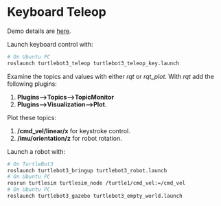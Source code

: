 # Keyboard Teleop

Demo details are [here](http://turtlebot3.robotis.com/en/latest/bringup.html).

Launch keyboard control with: 
```bash
# On Ubuntu PC
roslaunch turtlebot3_teleop turtlebot3_teleop_key.launch
```

Examine the topics and values with either *rqt* or *rqt_plot*.
With *rqt* add the following plugins:
   1) **Plugins-->Topics-->TopicMonitor** 
   2) **Plugins-->Visualization-->Plot**. 


Plot these topics:
 1) **/cmd_vel/linear/x** for keystroke control.
 2) **/imu/orientation/z** for robot rotation.
 
 Launch a robot with:
```bash
# On TurtleBot3
roslaunch turtlebot3_bringup turtlebot3_robot.launch
# On Ubuntu PC
rosrun turtlesim turtlesim_node /turtle1/cmd_vel:=/cmd_vel
# On Ubuntu PC
roslaunch turtlebot3_gazebo turtlebot3_empty_world.launch
```




